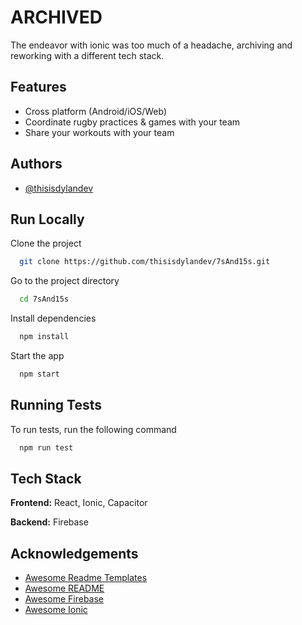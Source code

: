 
# ARCHIVED

The endeavor with ionic was too much of a headache, archiving and reworking with a different tech stack.

## Features

- Cross platform (Android/iOS/Web)
- Coordinate rugby practices & games with your team
- Share your workouts with your team

  
## Authors

- [@thisisdylandev](https://www.github.com/thisisdylandev)

  
## Run Locally

Clone the project

```bash
  git clone https://github.com/thisisdylandev/7sAnd15s.git
```

Go to the project directory

```bash
  cd 7sAnd15s
```

Install dependencies

```bash
  npm install
```

Start the app

```bash
  npm start
```

  
## Running Tests

To run tests, run the following command

```bash
  npm run test
```

  
## Tech Stack

**Frontend:** React, Ionic, Capacitor

**Backend:** Firebase

  
## Acknowledgements

 - [Awesome Readme Templates](https://awesomeopensource.com/project/elangosundar/awesome-README-templates)
 - [Awesome README](https://github.com/matiassingers/awesome-readme)
 - [Awesome Firebase](https://github.com/jthegedus/awesome-firebase)
 - [Awesome Ionic](https://github.com/candelibas/awesome-ionic#readme)
  
